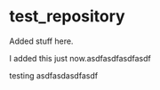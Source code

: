 # test_repository

Added stuff here.

I added this just now.asdfasdfasdfasdf

testing
asdfasdasdfasdf